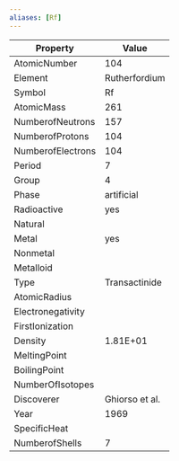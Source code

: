 ```yaml
---
aliases: [Rf]
---
```


| Property          | Value          |
| ----------------- | -------------- |
| AtomicNumber      | 104            |
| Element           | Rutherfordium  |
| Symbol            | Rf             |
| AtomicMass        | 261            |
| NumberofNeutrons  | 157            |
| NumberofProtons   | 104            |
| NumberofElectrons | 104            |
| Period            | 7              |
| Group             | 4              |
| Phase             | artificial     |
| Radioactive       | yes            |
| Natural           |                |
| Metal             | yes            |
| Nonmetal          |                |
| Metalloid         |                |
| Type              | Transactinide  |
| AtomicRadius      |                |
| Electronegativity |                |
| FirstIonization   |                |
| Density           | 1.81E+01       |
| MeltingPoint      |                |
| BoilingPoint      |                |
| NumberOfIsotopes  |                |
| Discoverer        | Ghiorso et al. |
| Year              | 1969           |
| SpecificHeat      |                |
| NumberofShells    | 7              |
